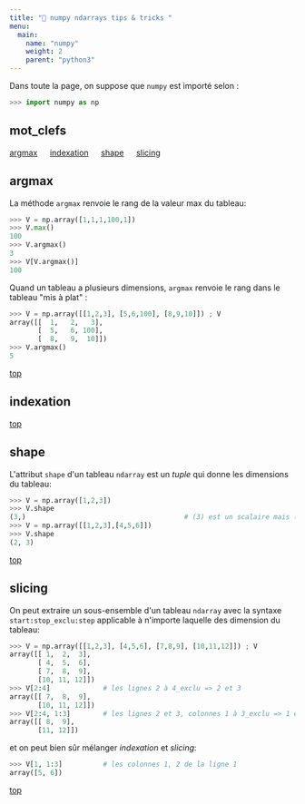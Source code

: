 ```yaml
---
title: "🔨 numpy ndarrays tips & tricks "
menu:
  main:
    name: "numpy"
    weight: 2
    parent: "python3"
---
```


Dans toute la page, on suppose que `numpy` est importé selon :
```python
>>> import numpy as np
```

## mot_clefs
[argmax](#argmax) &emsp; [indexation](#indexation) &emsp;  [shape](#shape) &emsp;  [slicing](#slicing)

## argmax

La méthode `argmax` renvoie le rang de la valeur max du tableau:

```python
>>> V = np.array([1,1,1,100,1])
>>> V.max()
100
>>> V.argmax()
3
>>> V[V.argmax()]
100
```
Quand un tableau a plusieurs dimensions, `argmax` renvoie le rang dans le tableau "mis à plat" :
```python
>>> V = np.array([[1,2,3], [5,6,100], [8,9,10]]) ; V
array([[  1,   2,   3],
       [  5,   6, 100],
       [  8,   9,  10]])
>>> V.argmax()
5
```

[top](#mot_clefs)

## indexation


[top](#mot_clefs)


## shape

L'attribut `shape` d'un tableau `ndarray` est un _tuple_ qui donne les dimensions du tableau:

```python
>>> V = np.array([1,2,3])
>>> V.shape
(3,)                                       # (3) est un scalaire mais (3,) is a tuple!
>>> V = np.array([[1,2,3],[4,5,6]])
>>> V.shape
(2, 3)
``` 

[top](#mot_clefs)


## slicing

On peut extraire un sous-ensemble d'un tableau `ndarray` avec la syntaxe `start:stop_exclu:step` applicable à n'importe laquelle des dimension du tableau:

```python
>>> V = np.array([[1,2,3], [4,5,6], [7,8,9], [10,11,12]]) ; V
array([[ 1,  2,  3],
       [ 4,  5,  6],
       [ 7,  8,  9],
       [10, 11, 12]])
>>> V[2:4]             # les lignes 2 à 4_exclu => 2 et 3
array([[ 7,  8,  9],
       [10, 11, 12]])
>>> V[2:4, 1:3]        # les lignes 2 et 3, colonnes 1 à 3_exclu => 1 et 2
array([[ 8,  9],
       [11, 12]])
```
et on peut bien sûr mélanger _indexation_ et _slicing_:
```python
>>> V[1, 1:3]          # les colonnes 1, 2 de la ligne 1
array([5, 6])
```

[top](#mot_clefs) 
